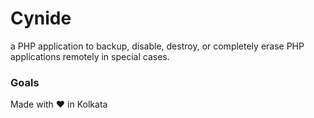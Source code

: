 # Cynide
a PHP application to backup, disable, destroy, or completely erase PHP applications remotely in special cases.
### Goals

 

Made with :heart: in Kolkata
